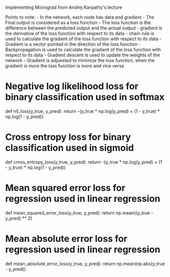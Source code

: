 Implementing Micrograd from Andrej Karpathy's lecture

Points to note:
    - In the network, each node has data and gradient
    - The Final output is considered as a loss function
    - The loss function is the difference between the predicted output and the actual output
    - gradient is the derivative of the loss function with respect to its data
    - chain rule is used to calculate the gradient of the loss function with respect to its data
    - Gradient is a vector pointed in the direction of the loss function
    - Backpropagation is used to calculate the gradient of the loss function with respect to its data
    - Gradient descent is used to update the weights of the network
    - Gradient is adjuested to minimize the loss function, when the gradient is more the loss function is more and vice versa

# Negative log likelihood loss for binary classification used in softmax
def nll_loss(y_true, y_pred):
    return -(y_true * np.log(y_pred) + (1 - y_true) * np.log(1 - y_pred))

# Cross entropy loss for binary classification used in sigmoid
def cross_entropy_loss(y_true, y_pred):
    return -(y_true * np.log(y_pred) + (1 - y_true) * np.log(1 - y_pred))

# Mean squared error loss for regression used in linear regression
def mean_squared_error_loss(y_true, y_pred):
    return np.mean((y_true - y_pred) ** 2)

# Mean absolute error loss for regression used in linear regression
def mean_absolute_error_loss(y_true, y_pred):
    return np.mean(np.abs(y_true - y_pred))
